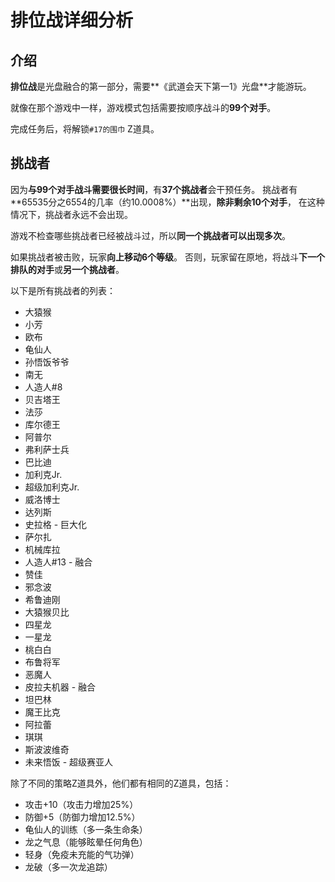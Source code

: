 # 排位战详细分析
## 介绍
**排位战**是光盘融合的第一部分，需要**《武道会天下第一1》光盘**才能游玩。

就像在那个游戏中一样，游戏模式包括需要按顺序战斗的**99个对手**。

完成任务后，将解锁``#17的围巾`` Z道具。

## 挑战者
因为**与99个对手战斗需要很长时间**，有**37个挑战者**会干预任务。
挑战者有**65535分之6554的几率（约10.0008%）**出现，**除非剩余10个对手**，
在这种情况下，挑战者永远不会出现。

游戏不检查哪些挑战者已经被战斗过，所以**同一个挑战者可以出现多次**。

如果挑战者被击败，玩家**向上移动6个等级**。
否则，玩家留在原地，将战斗**下一个排队的对手**或**另一个挑战者**。

以下是所有挑战者的列表：
* 大猿猴
* 小芳
* 欧布
* 龟仙人
* 孙悟饭爷爷
* 南无
* 人造人#8
* 贝吉塔王
* 法莎
* 库尔德王
* 阿普尔
* 弗利萨士兵
* 巴比迪
* 加利克Jr.
* 超级加利克Jr.
* 威洛博士
* 达列斯
* 史拉格 - 巨大化
* 萨尔扎
* 机械库拉
* 人造人#13 - 融合
* 赞佳
* 邪念波
* 希鲁迪刚
* 大猿猴贝比
* 四星龙
* 一星龙
* 桃白白
* 布鲁将军
* 恶魔人
* 皮拉夫机器 - 融合
* 坦巴林
* 魔王比克
* 阿拉蕾
* 琪琪
* 斯波波维奇
* 未来悟饭 - 超级赛亚人

除了不同的策略Z道具外，他们都有相同的Z道具，包括：
* 攻击+10（攻击力增加25%）
* 防御+5（防御力增加12.5%）
* 龟仙人的训练（多一条生命条）
* 龙之气息（能够眩晕任何角色）
* 轻身（免疫未充能的气功弹）
* 龙破（多一次龙追踪）